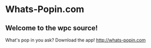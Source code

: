 # Whats-Popin.com
## Welcome to the wpc source!
What's pop in you ask? Download the app! http://whats-popin.com
